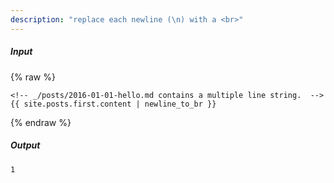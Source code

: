 ```yaml
---
description: "replace each newline (\n) with a <br>"
---
```

##### Input
{% raw %}
~~~liquid
<!-- _/posts/2016-01-01-hello.md contains a multiple line string.  -->
{{ site.posts.first.content | newline_to_br }}
~~~
{% endraw %}

##### Output

~~~html
1
~~~
